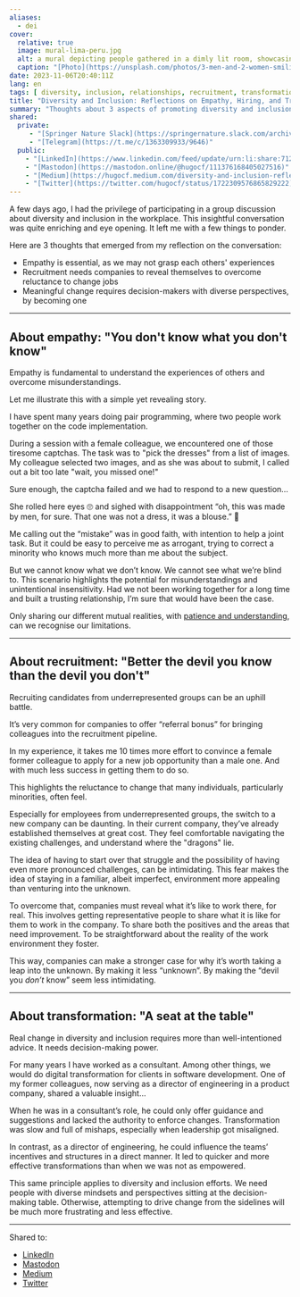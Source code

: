 ```yaml
---
aliases:
  - dei
cover:
  relative: true
  image: mural-lima-peru.jpg
  alt: a mural depicting people gathered in a dimly lit room, showcasing unity and diversity
  caption: "[Photo](https://unsplash.com/photos/3-men-and-2-women-smiling-1gh6oD6aDhs) by [Miles Peacock](https://unsplash.com/@milesypea) on [Unsplash](https://unsplash.com/)"
date: 2023-11-06T20:40:11Z
lang: en
tags: [ diversity, inclusion, relationships, recruitment, transformation ]
title: "Diversity and Inclusion: Reflections on Empathy, Hiring, and Transformation"
summary: "Thoughts about 3 aspects of promoting diversity and inclusion in the workplace: the need to understand each other, for companies to reveal themselves, and getting a seat at the table."
shared:
  private:
     - "[Springer Nature Slack](https://springernature.slack.com/archives/D01ET09HNUF/p1699465274168999)"
     - "[Telegram](https://t.me/c/1363309933/9646)"
  public:
    - "[LinkedIn](https://www.linkedin.com/feed/update/urn:li:share:7128074657089400832/)"
    - "[Mastodon](https://mastodon.online/@hugocf/111376168405027516)"
    - "[Medium](https://hugocf.medium.com/diversity-and-inclusion-reflections-on-empathy-hiring-and-transformation-1685ff8c1196)"
    - "[Twitter](https://twitter.com/hugocf/status/1722309576865829222)"
---
```


A few days ago, I had the privilege of participating in a group discussion about diversity and inclusion in the workplace. This insightful conversation was quite enriching and eye opening. It left me with a few things to ponder.

Here are 3 thoughts that emerged from my reflection on the conversation:

* Empathy is essential, as we may not grasp each others' experiences
* Recruitment needs companies to reveal themselves to overcome reluctance to change jobs
* Meaningful change requires decision-makers with diverse perspectives, by becoming one

---

## About empathy: "You don't know what you don't know"

Empathy is fundamental to understand the experiences of others and overcome misunderstandings.

Let me illustrate this with a simple yet revealing story.

I have spent many years doing pair programming, where two people work together on the code implementation.

During a session with a female colleague, we encountered one of those tiresome captchas. The task was to "pick the dresses" from a list of images. My colleague selected two images, and as she was about to submit, I called out a bit too late "wait, you missed one!"

Sure enough, the captcha failed and we had to respond to a new question…

She rolled here eyes 🙄 and sighed with disappointment “oh, this was made by men, for sure. That one was not a dress, it was a blouse.” 🫤

Me calling out the “mistake” was in good faith, with intention to help a joint task. But it could be easy to perceive me as arrogant, trying to correct a minority who knows much more than me about the subject.

But we cannot know what we don’t know. We cannot see what we’re blind to. This scenario highlights the potential for misunderstandings and unintentional insensitivity. Had we not been working together for a long time and built a trusting relationship, I’m sure that would have been the case.

Only sharing our different mutual realities, with [patience and understanding](/receiving-feedback), can we recognise our limitations.

---

## About recruitment: "Better the devil you know than the devil you don't"

Recruiting candidates from underrepresented groups can be an uphill battle.

It’s very common for companies to offer “referral bonus” for bringing colleagues into the recruitment pipeline.

In my experience, it takes me 10 times more effort to convince a female former colleague to apply for a new job opportunity than a male one. And with much less success in getting them to do so.

This highlights the reluctance to change that many individuals, particularly minorities, often feel.

Especially for employees from underrepresented groups, the switch to a new company can be daunting. In their current company, they’ve already established themselves at great cost. They feel comfortable navigating the existing challenges, and understand where the "dragons" lie.

The idea of having to start over that struggle and the possibility of having even more pronounced challenges, can be intimidating. This fear makes the idea of staying in a familiar, albeit imperfect, environment more appealing than venturing into the unknown.

To overcome that, companies must reveal what it’s like to work there, for real. This involves getting representative people to share what it is like for them to work in the company. To share both the positives and the areas that need improvement. To be straightforward about the reality of the work environment they foster.

This way, companies can make a stronger case for why it’s worth taking a leap into the unknown. By making it less “unknown”. By making the “devil you *don’t* know” seem less intimidating.

---

## About transformation: "A seat at the table"

Real change in diversity and inclusion requires more than well-intentioned advice. It needs decision-making power.

For many years I have worked as a consultant. Among other things, we would do digital transformation for clients in software development. One of my former colleagues, now serving as a director of engineering in a product company, shared a valuable insight…

When he was in a consultant’s role, he could only offer guidance and suggestions and lacked the authority to enforce changes. Transformation was slow and full of mishaps, especially when leadership got misaligned.

In contrast, as a director of engineering, he could influence the teams’ incentives and structures in a direct manner. It led to quicker and more effective transformations than when we was not as empowered.

This same principle applies to diversity and inclusion efforts. We need people with diverse mindsets and perspectives sitting at the decision-making table. Otherwise, attempting to drive change from the sidelines will be much more frustrating and less effective.

---

Shared to:

* [LinkedIn](https://www.linkedin.com/feed/update/urn:li:share:7128074657089400832/)
* [Mastodon](https://mastodon.online/@hugocf/111376168405027516)
* [Medium](https://hugocf.medium.com/diversity-and-inclusion-reflections-on-empathy-hiring-and-transformation-1685ff8c1196)
* [Twitter](https://twitter.com/hugocf/status/1722309576865829222)
